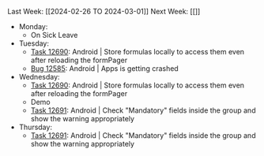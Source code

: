 Last Week: [[2024-02-26 TO 2024-03-01]]
Next Week: [[]]
- Monday:
	- On Sick Leave
- Tuesday:
	- [Task 12690](https://dev.azure.com/appsteer/appsteer.io/_workitems/edit/12690): Android | Store formulas locally to access them even after reloading the formPager
	- [Bug 12585](https://dev.azure.com/appsteer/appsteer.io/_workitems/edit/12585): Android | Apps is getting crashed
- Wednesday:
	- [Task 12690](https://dev.azure.com/appsteer/appsteer.io/_workitems/edit/12690): Android | Store formulas locally to access them even after reloading the formPager
	- Demo
	- [Task 12691](https://dev.azure.com/appsteer/appsteer.io/_workitems/edit/12691): Android | Check "Mandatory" fields inside the group and show the warning appropriately
- Thursday:
	- [Task 12691](https://dev.azure.com/appsteer/appsteer.io/_workitems/edit/12691): Android | Check "Mandatory" fields inside the group and show the warning appropriately